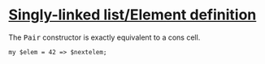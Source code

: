 [1]: http://rosettacode.org/wiki/Singly-linked_list/Element_definition

# [Singly-linked list/Element definition][1]

The <tt>Pair</tt> constructor is exactly equivalent to a cons cell.

```perl6
my $elem = 42 => $nextelem;
```